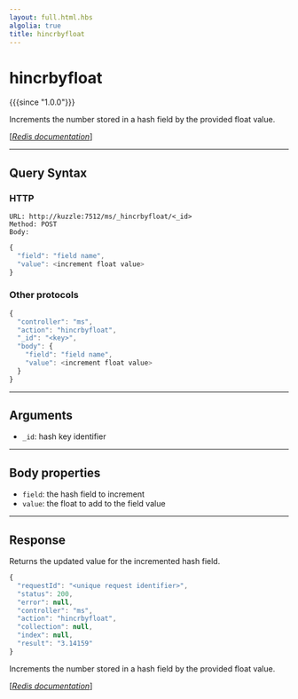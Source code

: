 ```yaml
---
layout: full.html.hbs
algolia: true
title: hincrbyfloat
---
```


# hincrbyfloat

{{{since "1.0.0"}}}

Increments the number stored in a hash field by the provided float value.

[[_Redis documentation_]](https://redis.io/commands/hincrbyfloat)

---

## Query Syntax

### HTTP

```http
URL: http://kuzzle:7512/ms/_hincrbyfloat/<_id>
Method: POST  
Body:
```

```js
{
  "field": "field name",
  "value": <increment float value>
}
```

### Other protocols

```js
{
  "controller": "ms",
  "action": "hincrbyfloat",
  "_id": "<key>",
  "body": {
    "field": "field name",
    "value": <increment float value>
  }
}
```

---

## Arguments

* `_id`: hash key identifier

---

## Body properties

* `field`: the hash field to increment
* `value`: the float to add to the field value

---

## Response

Returns the updated value for the incremented hash field.

```javascript
{
  "requestId": "<unique request identifier>",
  "status": 200,
  "error": null,
  "controller": "ms",
  "action": "hincrbyfloat",
  "collection": null,
  "index": null,
  "result": "3.14159"
}
```

Increments the number stored in a hash field by the provided float value.

[[_Redis documentation_]](https://redis.io/commands/hincrbyfloat)
